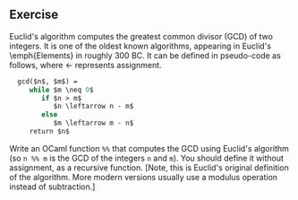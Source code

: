   
## Exercise
  Euclid's algorithm computes the greatest common divisor (GCD) of two integers.  It is one of the
  oldest known algorithms, appearing in Euclid's \emph{Elements} in roughly 300 BC.  It can be defined in
  pseudo-code as follows, where $\leftarrow$ represents assignment.
  
```ocaml
  gcd($n$, $m$) =
     while $m \neq 0$
        if $n > m$
           $n \leftarrow n - m$
        else
           $m \leftarrow m - n$
     return $n$
```
  Write an OCaml function
  `%%`
  that computes the GCD using Euclid's algorithm (so 
  `n %% m`
  is the GCD of the integers `n` and `m`).  You should define it without
  assignment, as a recursive function.  [Note, this is Euclid's original definition of the
    algorithm.  More modern versions usually use a modulus operation instead of subtraction.]
  
